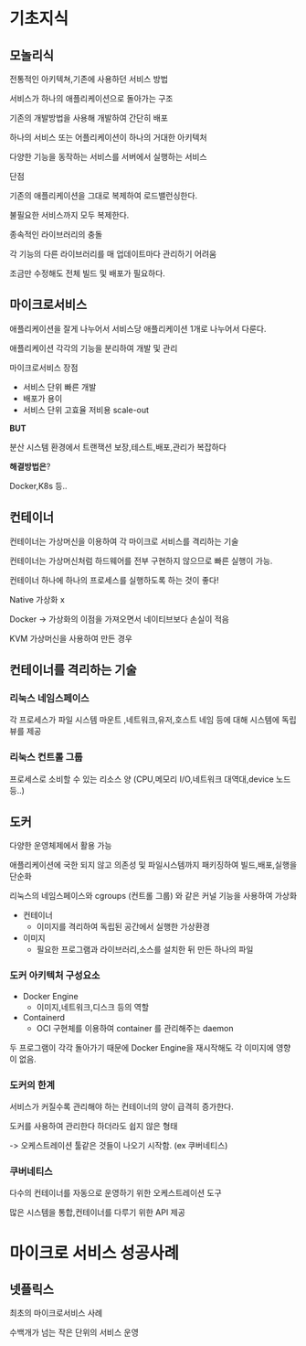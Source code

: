 # 기초지식



## 모놀리식

전통적인 아키텍쳐,기존에 사용하던 서비스 방법

서비스가 하나의 애플리케이션으로 돌아가는 구조

기존의 개발방법을 사용해 개발하여 간단히 배포

하나의 서비스 또는 어플리케이션이 하나의 거대한 아키텍처

다양한 기능을 동작하는 서비스를 서버에서 실행하는 서비스 



단점

기존의 애플리케이션을 그대로 복제하여 로드밸런싱한다.

불필요한 서비스까지 모두 복제한다.



종속적인 라이브러리의 충돌

각 기능의 다른 라이브러리를 매 업데이트마다 관리하기 어려움



조금만 수정해도 전체 빌드 및 배포가 필요하다.







## 마이크로서비스

애플리케이션을 잘게 나누어서 서비스당 애플리케이션 1개로 나누어서 다룬다.

애플리케이션 각각의 기능을 분리하여 개발 및 관리

마이크로서비스 장점

- 서비스 단위 빠른 개발
- 배포가 용이
- 서비스 단위 고효율 저비용 scale-out

**BUT**

분산 시스템 환경에서 트랜잭션 보장,테스트,배포,관리가 복잡하다 

**해결방법은**?

Docker,K8s 등..



## 컨테이너

컨테이너는 가상머신을 이용하여 각 마이크로 서비스를 격리하는 기술

컨테이너는 가상머신처럼 하드웨어를 전부 구현하지 않으므로 빠른 실행이 가능.

컨테이너 하나에 하나의 프로세스를 실행하도록 하는 것이 좋다!



Native 가상화 x

Docker -> 가상화의 이점을 가져오면서 네이티브보다 손실이 적음 

KVM 가상머신을 사용하여 만든 경우 



## 컨테이너를 격리하는 기술

### 리눅스 네임스페이스

각 프로세스가 파일 시스템 마운트 ,네트워크,유저,호스트 네임  등에 대해 시스템에 독립 뷰를 제공



### 리눅스 컨트롤 그룹

프로세스로 소비할 수 있는 리소스 양 (CPU,메모리 I/O,네트워크 대역대,device 노드 등..)



## 도커

다양한 운영체제에서 활용 가능

애플리케이션에 국한 되지 않고 의존성 및 파일시스템까지 패키징하여 빌드,배포,실행을 단순화

리눅스의 네임스페이스와 cgroups (컨트롤 그룹) 와 같은 커널 기능을 사용하여 가상화



- 컨테이너
  - 이미지를 격리하여 독립된 공간에서 실행한 가상환경
- 이미지
  - 필요한 프로그램과 라이브러리,소스를 설치한 뒤 만든 하나의 파일



### 도커 아키텍처 구성요소

- Docker Engine
  - 이미지,네트워크,디스크 등의 역할 
- Containerd
  - OCI 구현체를 이용하여 container 를 관리해주는 daemon



두 프로그램이 각각 돌아가기 때문에 Docker Engine을 재시작해도 각 이미지에 영향이 없음.



### 도커의 한계

서비스가 커질수록 관리해야 하는 컨테이너의 양이 급격히 증가한다.

도커를 사용하여 관리한다 하더라도 쉽지 않은 형태

 -> 오케스트레이션 툴같은 것들이 나오기 시작함. (ex 쿠버네티스)



### 쿠버네티스

다수의 컨테이너를 자동으로 운영하기 위한 오케스트레이션 도구

많은 시스템을 통합,컨테이너를 다루기 위한 API 제공



# 마이크로 서비스 성공사례

## 넷플릭스

최초의 마이크로서비스 사례

수백개가 넘는 작은 단위의 서비스 운영



